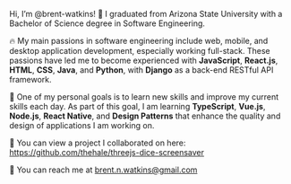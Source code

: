 Hi, I’m @brent-watkins! 👋
I graduated from Arizona State University with a Bachelor of Science degree in Software Engineering.

🔥 My main passions in software engineering include web, mobile, and desktop application development, especially working full-stack.
These passions have led me to become experienced with **JavaScript**, **React.js**, **HTML**, **CSS**, **Java**, and **Python**, with **Django** as a back-end RESTful API framework.

🎯 One of my personal goals is to learn new skills and improve my current skills each day.
As part of this goal, I am learning **TypeScript**, **Vue.js**, **Node.js**, **React Native**, and **Design Patterns** that enhance the quality and design of applications I am working on.

📝 You can view a project I collaborated on here:
https://github.com/thehale/threejs-dice-screensaver

📲 You can reach me at brent.n.watkins@gmail.com
